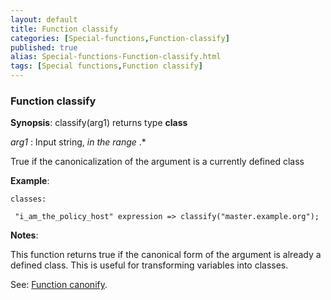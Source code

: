 ```yaml
---
layout: default
title: Function classify
categories: [Special-functions,Function-classify]
published: true
alias: Special-functions-Function-classify.html
tags: [Special functions,Function classify]
---
```


### Function classify

**Synopsis**: classify(arg1) returns type **class**

  
 *arg1* : Input string, *in the range* .\*   

True if the canonicalization of the argument is a currently defined
class

**Example**:  
   

```cf3
classes:

 "i_am_the_policy_host" expression => classify("master.example.org");
```

**Notes**:  
   

This function returns true if the canonical form of the argument is
already a defined class. This is useful for transforming variables into
classes.

See: [Function canonify](#Function-canonify).
